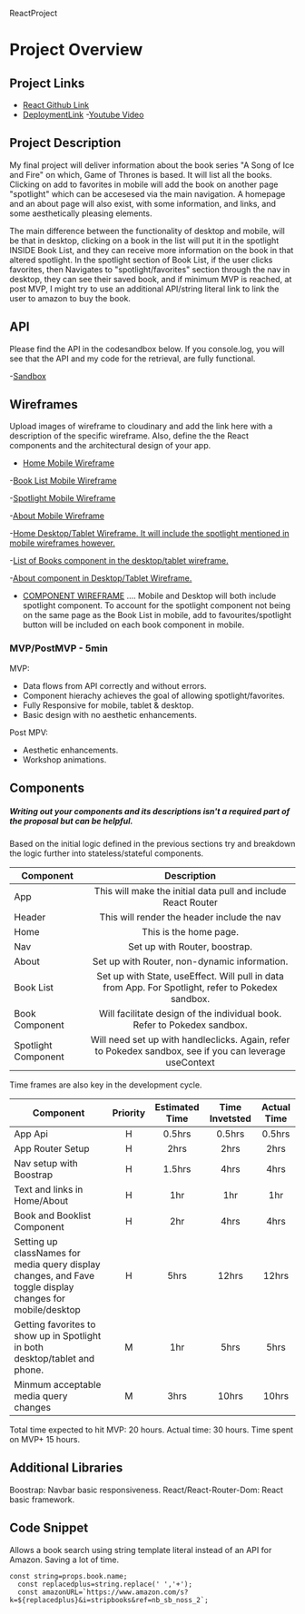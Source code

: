ReactProject

# Project Overview

## Project Links

- [React Github Link](https://github.com/drewculhane/ReactProject)
- [DeploymentLink](https://quizzical-bell-46d340.netlify.app)
-[Youtube Video](https://youtu.be/gwOvrlMIVjk)

## Project Description

My final project will deliver information about the book series "A Song of Ice and Fire" on which, Game of Thrones is based. 
It will list all the books. Clicking on add to favorites in mobile will add the book on another page "spotlight" which can be accesesed via the main 
navigation. A homepage and an about page will also exist, with some information, and links, and some aesthetically pleasing elements. 

The main difference between the functionality of desktop and mobile, will be that in desktop, clicking on a book in the list will put it in the spotlight INSIDE Book List, and they can receive more information on the book in that altered spotlight. In the spotlight section of Book List, if the user clicks favorites, then Navigates to "spotlight/favorites" section through the nav in desktop, they can see their saved book, and if minimum MVP is reached, at post MVP, I might try to use an additional API/string literal link to link the user to amazon to buy the book.  

## API

Please find the API in the codesandbox below. If you console.log, you will see that the API and my code for the retrieval, are fully functional. 

-[Sandbox](https://codesandbox.io/s/api-test-got-mfxxv)


## Wireframes

Upload images of wireframe to cloudinary and add the link here with a description of the specific wireframe. Also, define the the React components and the architectural design of your app.

- [Home Mobile Wireframe](https://res.cloudinary.com/dgmpgmo60/image/upload/v1593137511/React%20Hierarchy%20and%20Wireframes/Wireframe_Home_Mobile_zfkdhv.png)

-[Book List Mobile Wireframe](https://res.cloudinary.com/dgmpgmo60/image/upload/v1593137522/React%20Hierarchy%20and%20Wireframes/Wireframe_Book_List_Mobile_ord1al.png)

-[Spotlight Mobile Wireframe](https://res.cloudinary.com/dgmpgmo60/image/upload/v1593137526/React%20Hierarchy%20and%20Wireframes/Wireframe_Spotlight_Mobile_awyeh7.png)

-[About Mobile Wireframe](https://res.cloudinary.com/dgmpgmo60/image/upload/v1593137538/React%20Hierarchy%20and%20Wireframes/Wireframe_About_Mobile_rbkq5w.png)

-[Home Desktop/Tablet Wireframe. It will include the spotlight mentioned in mobile wireframes however. ](https://res.cloudinary.com/dgmpgmo60/image/upload/v1593137554/React%20Hierarchy%20and%20Wireframes/Wireframe_Desktop_Tablet_Home_zhxt8o.png)

-[List of Books component in the desktop/tablet wireframe. ](https://res.cloudinary.com/dgmpgmo60/image/upload/v1593137550/React%20Hierarchy%20and%20Wireframes/List_of_Books_Component_Desktop_Tablet_xf9c4j.png)

-[About component in Desktop/Tablet Wireframe. ](https://res.cloudinary.com/dgmpgmo60/image/upload/v1593137543/React%20Hierarchy%20and%20Wireframes/Desktop_Tablet_wireframe_About_sue84u.png)

- [COMPONENT WIREFRAME](https://res.cloudinary.com/dgmpgmo60/image/upload/v1593137506/React%20Hierarchy%20and%20Wireframes/React_Hierachy_oxx4eu.png)
.... Mobile and Desktop will both include spotlight component. To account for the spotlight component not being on the same
page as the Book List in mobile, add to favourites/spotlight button will be included on each book component in mobile. 


### MVP/PostMVP - 5min

MVP: 
* Data flows from API correctly and without errors. 
* Component hierachy achieves the goal of allowing spotlight/favorites. 
* Fully Responsive for mobile, tablet & desktop. 
* Basic design with no aesthetic enhancements. 

Post MPV: 
* Aesthetic enhancements. 
* Workshop animations. 

## Components
##### Writing out your components and its descriptions isn't a required part of the proposal but can be helpful.

Based on the initial logic defined in the previous sections try and breakdown the logic further into stateless/stateful components. 

| Component | Description | 
| --- | :---: |  
| App | This will make the initial data pull and include React Router| 
| Header | This will render the header include the nav | 
| Home  | This is the home page.  |
| Nav    | Set up with Router, boostrap. |
| About | Set up with Router, non-dynamic information. |
| Book List | Set up with State, useEffect. Will pull in data from App. For Spotlight, refer to Pokedex sandbox. |
| Book Component | Will facilitate design of the  individual book. Refer to Pokedex sandbox. | 
| Spotlight Component | Will need set up with handleclicks. Again, refer to Pokedex sandbox, see if you can leverage useContext |


Time frames are also key in the development cycle. 

| Component | Priority | Estimated Time | Time Invetsted | Actual Time |
| --- | :---: |  :---: | :---: | :---: |
| App Api  | H | 0.5hrs| 0.5hrs  | 0.5hrs |
| App Router Setup| H | 2hrs| 2hrs | 2hrs|
| Nav setup with Boostrap | H | 1.5hrs| 4hrs  | 4hrs  |
| Text and links in Home/About |H| 1hr | 1hr | 1hr
| Book and Booklist Component| H | 2hr | 4hrs | 4hrs |
| Setting up classNames for media query display changes, and Fave toggle display changes for mobile/desktop| H| 5hrs| 12hrs |12hrs |
| Getting favorites to show up in Spotlight in both desktop/tablet and phone. |M| 1hr | 5hrs | 5hrs| 
|  Minmum acceptable media query changes |M| 3hrs| 10hrs| 10hrs |

Total time expected to hit MVP: 20 hours. Actual time: 30 hours. 
Time spent on MVP+ 15 hours.

## Additional Libraries
 Boostrap: Navbar basic responsiveness. 
 React/React-Router-Dom: React basic framework. 

## Code Snippet

Allows a book search using string template literal instead of an API for Amazon. Saving a lot of time. 

```
const string=props.book.name; 
  const replacedplus=string.replace(' ','+');
  const amazonURL=`https://www.amazon.com/s?k=${replacedplus}&i=stripbooks&ref=nb_sb_noss_2`;
```
